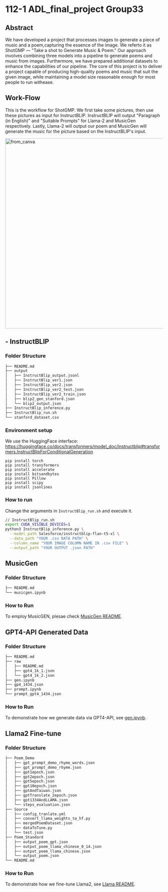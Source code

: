 # 112-1 ADL_final_project Group33 
## Abstract
We have developed a project that processes images to generate a piece of music and a poem,capturing the essence of the image. We referto it as ShotGMP — "Take a shot to Generate Music & Poem." Our approach involves combining three models into a pipeline to generate poems and music from images. Furthermore, we have prepared additional datasets to enhance the capabilities of our pipeline. The core of this project is to deliver a project capable of producing high-quality poems and music that suit the given image, while maintaining a model size reasonable enough for most people to run withease.

## Work-Flow
This is the workflow for ShotGMP. We first take some pictures, then use these pictures as input for InstructBLIP. InstructBLIP will output "Paragraph (in English)" and "Suitable Prompts" for Llama-2 and MusicGen respectively. Lastly, Llama-2 will output our poem and MusicGen will generate the music for the picture based on the InstructBLIP's input.

<img width="608" alt="from_canva" src="https://github.com/weiiiii0622/112-1_ADL_Final/assets/69110733/eec919e0-c770-4381-a7e3-cd307707523e">


## - InstructBLIP

### Folder Structure

``` bash
├── README.md
├── output
│   ├── InstructBlip_output.jsonl
│   ├── InstructBlip_ver1.json
│   ├── InstructBlip_ver2.json
│   ├── InstructBlip_ver2_test.json
│   ├── InstructBlip_ver2_train.json
│   ├── blip2_gen_stanford.json
│   └── blip2_output.json
├── InstructBlip_inference.py
├── InstructBlip_run.sh
└── stanford_dataset.csv
```

### Environment setup
We use the HuggingFace interface:
https://huggingface.co/docs/transformers/model_doc/instructblip#transformers.InstructBlipForConditionalGeneration
```
pip install torch
pip install transformers
pip install accelerate
pip install bitsandbytes
pip install Pillow
pip install scipy
pip install jsonlines
```

### How to run
Change the arguments in `InstructBlip_run.sh` and execute it.
```bash
// InstructBlip_run.sh
export CUDA_VISIBLE_DEVICES=1
python3 InstructBlip_inference.py \
  --model_path Salesforce/instructblip-flan-t5-xl \
  --data_path "YOUR .csv DATA PATH" \
  --column_name "YOUR IMAGE COLUMN NAME IN .csv FILE" \
  --output_path "YOUR OUTPUT .json PATH"
```

## MusicGen
### Folder Structure
``` bash
├── README.md
└── musicgen.ipynb
```
### How to Run
To employ MusicGEN, plesae check [MusicGen README](./musicgen/README.md).

## GPT4-API Generated Data
### Folder Structure
``` bash
├── README.md
├── raw
│   ├── README.md
│   ├── gpt4_1k_1.json
│   └── gpt4_1k_2.json
├── gen.ipynb
├── gp4_1434.json
├── prompt.ipynb
└── prompt_gpt4_1434.json
```
### How to Run
To demonstrate how we generate data via GPT4-API, see [gen.ipynb](./gpt_data/gen.ipynb).

## Llama2 Fine-tune
### Folder Structure
``` bash
├── Poem_Demo
│   ├── gpt_prompt_demo_rhyme_words.json
│   ├── gpt_prompt_demo_rhyme.json
│   ├── gpt1epoch.json
│   ├── gpt2epoch.json
│   ├── gpt5epoch.json
│   ├── gpt10epoch.json
│   ├── gptAndTaiwan.json
│   ├── gptTranslate_2epoch.json
│   ├── gpt1334AndLLAMA.json
│   └── steps_evaluation.json
├── Source
│   ├── config_tranlate.yml
│   ├── convert_llama_weights_to_hf.py
│   ├── mergedPoemDataset.json
│   ├── dataToTune.py
│   └── test.json
├── Poem_Standard
│   ├── output_poem_gpt.json
│   ├── output_poem_llama_chinese_0_14.json
│   ├── output_poem_llama_chinese.json
│   └── output_poem.json
└── README.md

```
### How to Run
To demonstrate how we fine-tune Llama2, see [Llama README](./llama/README.md).
